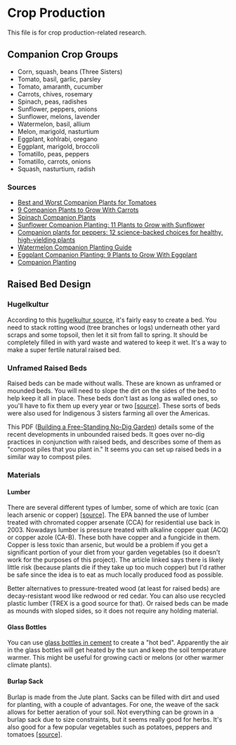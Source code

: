 # Crop Production
This file is for crop production-related research.

## Companion Crop Groups
- Corn, squash, beans (Three Sisters)
- Tomato, basil, garlic, parsley
- Tomato, amaranth, cucumber
- Carrots, chives, rosemary
- Spinach, peas, radishes
- Sunflower, peppers, onions
- Sunflower, melons, lavender
- Watermelon, basil, allium
- Melon, marigold, nasturtium
- Eggplant, kohlrabi, oregano
- Eggplant, marigold, broccoli
- Tomatillo, peas, peppers
- Tomatillo, carrots, onions
- Squash, nasturtium, radish

### Sources
- [Best and Worst Companion Plants for Tomatoes](https://www.thespruce.com/companion-plants-for-tomatoes-1403289)
- [9 Companion Plants to Grow With Carrots](https://www.onehundreddollarsamonth.com/9-companion-plants-to-grow-with-carrots/)
- [Spinach Companion Plants](https://www.cravethegood.com/spinach-companion-plants/)
- [Sunflower Companion Planting: 11 Plants to Grow with Sunflower](https://yardsurfer.com/sunflower-companion-plants/)
- [Companion plants for peppers: 12 science-backed choices for healthy, high-yielding plants](https://savvygardening.com/companion-plants-for-peppers)
- [Watermelon Companion Planting Guide](https://www.masterclass.com/articles/watermelon-companion-planting-guide)
- [Eggplant Companion Planting: 9 Plants to Grow With Eggplant](https://www.masterclass.com/articles/eggplant-companion-guide)
- [Companion Planting](https://www.westcoastseeds.com/blogs/garden-wisdom/companion-planting)

## Raised Bed Design
### Hugelkultur
According to this [hugelkultur source](https://www.almanac.com/what-hugelkultur-ultimate-raised-bed), it's fairly easy to create a bed.
You need to stack rotting wood (tree branches or logs) underneath other yard scraps and some topsoil, then let it sit from fall to spring.
It should be completely filled in with yard waste and watered to keep it wet.
It's a way to make a super fertile natural raised bed.

### Unframed Raised Beds
Raised beds can be made without walls.
These are known as unframed or mounded beds.
You will need to slope the dirt on the sides of the bed to help keep it all in place.
These beds don't last as long as walled ones, so you'll have to fix them up every year or two [[source]](https://www.gardeningknowhow.com/edible/vegetables/vgen/making-unframed-raised-beds.htm).
These sorts of beds were also used for Indigenous 3 sisters farming all over the Americas.

This PDF ([Building a Free-Standing No-Dig Garden](https://ahsgardening.org/wp-content/uploads/2021/01/No-Dig-Garden-TAG-JF21-1.pdf)) details some of the recent developments in unbounded raised beds.
It goes over no-dig practices in conjunction with raised beds, and describes some of them as "compost piles that you plant in."
It seems you can set up raised beds in a similar way to compost piles.

### Materials
#### Lumber
There are several different types of lumber, some of which are toxic (can leach arsenic or copper) [[source]](https://www.finegardening.com/article/are-pressure-treated-woods-safe-in-garden-beds).
The EPA banned the use of lumber treated with chromated copper arsenate (CCA) for residential use back in 2003.
Nowadays lumber is pressure treated with alkaline copper quat (ACQ) or copper azole (CA-B).
These both have copper and a fungicide in them.
Copper is less toxic than arsenic, but would be a problem if you get a significant portion of your diet from your garden vegetables (so it doesn't work for the purposes of this project).
The article linked says there is likely little risk (because plants die if they take up too much copper) but I'd rather be safe since the idea is to eat as much locally produced food as possible.

Better alternatives to pressure-treated wood (at least for raised beds) are decay-resistant wood like redwood or red cedar.
You can also use recycled plastic lumber (TREX is a good source for that).
Or raised beds can be made as mounds with sloped sides, so it does not require any holding material.

#### Glass Bottles
You can use [glass bottles in cement](https://digginginthegarden.com/make-hot-garden-bed-with-recycled-wine-bottles/) to create a "hot bed".
Apparently the air in the glass bottles will get heated by the sun and keep the soil temperature warmer.
This might be useful for growing cacti or melons (or other warmer climate plants).

#### Burlap Sack
Burlap is made from the Jute plant.
Sacks can be filled with dirt and used for planting, with a couple of advantages.
For one, the weave of the sack allows for better aeration of your soil.
Not everything can be grown in a burlap sack due to size constraints, but it seems really good for herbs. It's also good for a few popular vegetables such as potatoes, peppers and tomatoes [[source]](https://homegrownfun.com/burlap-sacks-in-garden-grow-vegetables-in-bags/).
